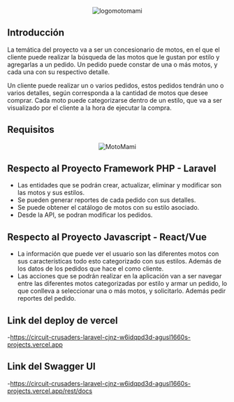 <p align="center"><img src="https://i.ibb.co/yV7W6Td/logomotomami.png" alt="logomotomami" border="0"></p>

## Introducción

La temática del proyecto va a ser un concesionario de motos, en el que el cliente puede realizar la búsqueda de las motos que le gustan por estilo y agregarlas a un pedido. Un pedido puede constar de una o más motos, y cada una con su respectivo detalle.

Un cliente puede realizar un o varios pedidos, estos pedidos tendrán uno o varios detalles, según corresponda a la cantidad de motos que desee comprar. Cada moto puede categorizarse dentro de un estilo, que va a ser visualizado por el cliente a la hora de ejecutar la compra.

## Requisitos
<p align="center"><img src="https://i.ibb.co/YZd064s/MotoMami.png" alt="MotoMami" border="0"></p>


## Respecto al Proyecto Framework PHP - Laravel

- Las entidades que se podrán crear, actualizar, eliminar y modificar son las motos y sus estilos.
- Se pueden generar reportes de cada pedido con sus detalles.
- Se puede obtener el catálogo de motos con su estilo asociado.
- Desde la API, se podran modificar los pedidos.

## Respecto al Proyecto Javascript - React/Vue
- La información que puede ver el usuario son las diferentes motos con sus características todo esto categorizado con sus estilos. Además    de los datos de los pedidos que hace el como cliente.
- Las acciones que se podrán realizar en la aplicación van a ser navegar entre las diferentes motos categorizadas por estilo y armar un pedido, lo que conlleva a seleccionar una o más motos, y solicitarlo. Además pedir reportes del pedido.

## Link del deploy de vercel
-https://circuit-crusaders-laravel-cjnz-w6idqpd3d-agusl1660s-projects.vercel.app

## Link del Swagger UI 
-https://circuit-crusaders-laravel-cjnz-w6idqpd3d-agusl1660s-projects.vercel.app/rest/docs
